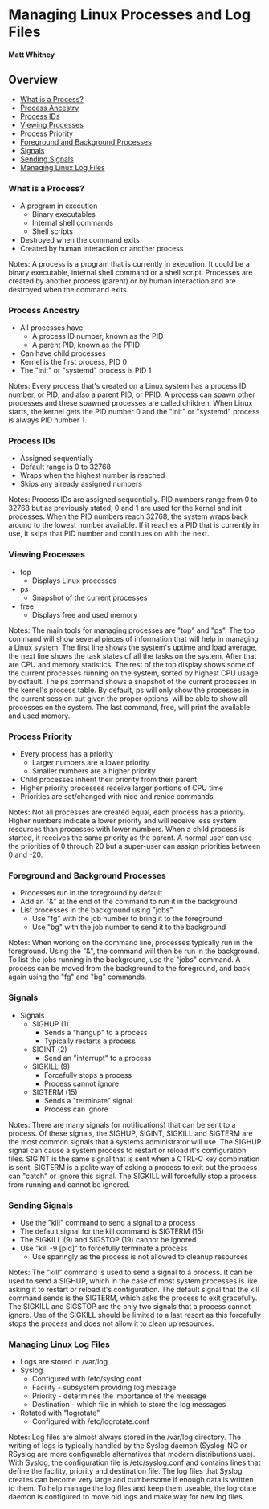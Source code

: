 # Managing Linux Processes and Log Files
#### Matt Whitney



## Overview
-   [What is a Process?](#what-is-a-process)
-   [Process Ancestry](#process-ancestry)
-   [Process IDs](#process-ids)
-   [Viewing Processes](#viewing-processes)
-   [Process Priority](#process-priority)
-   [Foreground and Background Processes](#foreground-and-background-processes)
-   [Signals](#signals)
-   [Sending Signals](#sending-signals)
-   [Managing Linux Log Files](#managing-linux-log-files)



### What is a Process?
-   A program in execution
    -   Binary executables
    -   Internal shell commands
    -   Shell scripts
-   Destroyed when the command exits
-   Created by human interaction or another process

Notes:  A process is a program that is currently in execution. It could be a
binary executable, internal shell command or a shell script. Processes are
created by another process (parent) or by human interaction and are destroyed
when the command exits.



### Process Ancestry
-   All processes have
    -   A process ID number, known as the PID
    -   A parent PID, known as the PPID
-   Can have child processes
-   Kernel is the first process, PID 0
-   The "init" or "systemd" process is PID 1

Notes: Every process that's created on a Linux system has a process ID number,
or PID, and also a parent PID, or PPID. A process can spawn other processes and
these spawned processes are called children. When Linux starts, the kernel gets
the PID number 0 and the "init" or "systemd" process is always PID number 1.



### Process IDs
-   Assigned sequentially
-   Default range is 0 to 32768
-   Wraps when the highest number is reached
-   Skips any already assigned numbers

Notes: Process IDs are assigned sequentially. PID numbers range from 0 to 32768
but as previously stated, 0 and 1 are used for the kernel and init processes.
When the PID numbers reach 32768, the system wraps back around to the lowest
number available. If it reaches a PID that is currently in use, it skips that
PID number and continues on with the next.



### Viewing Processes
-   top
    -   Displays Linux processes
-   ps
    -   Snapshot of the current processes
-   free
    -   Displays free and used memory

Notes: The main tools for managing processes are "top" and "ps". The top
command will show several pieces of information that will help in managing a
Linux system. The first line shows the system's uptime and load average, the
next line shows the task states of all the tasks on the system. After that are
CPU and memory statistics. The rest of the top display shows some of the
current processes running on the system, sorted by highest CPU usage by
default. The ps command shows a snapshot of the current processes in the
kernel's process table. By default, ps will only show the processes in the
current session but given the proper options, will be able to show all
processes on the system. The last command, free, will print the available and
used memory.



### Process Priority
-   Every process has a priority
    -   Larger numbers are a lower priority
    -   Smaller numbers are a higher priority
-   Child processes inherit their priority from their parent
-   Higher priority processes receive larger portions of CPU time
-   Priorities are set/changed with nice and renice commands

Notes: Not all processes are created equal, each process has a priority. Higher
numbers indicate a lower priority and will receive less system resources than
processes with lower numbers. When a child process is started, it receives the
same priority as the parent. A normal user can use the priorities of 0
through 20 but a super-user can assign priorities between 0 and -20.



### Foreground and Background Processes
-   Processes run in the foreground by default
-   Add an "&" at the end of the command to run it in the background
-   List processes in the background using "jobs"
    -   Use "fg" with the job number to bring it to the foreground
    -   Use "bg" with the job number to send it to the background

Notes: When working on the command line, processes typically run in the
foreground. Using the "&", the command will then be run in the background. To
list the jobs running in the background, use the "jobs" command. A process can
be moved from the background to the foreground, and back again using the "fg"
and "bg" commands.



### Signals
-   Signals
    -   SIGHUP (1)
        -   Sends a "hangup" to a process
        -   Typically restarts a process
    -   SIGINT (2)
        -   Send an "interrupt" to a process
    -   SIGKILL (9)
        -   Forcefully stops a process
        -   Process cannot ignore
    -   SIGTERM (15)
        -   Sends a "terminate" signal
        -   Process can ignore

Notes: There are many signals (or notifications) that can be sent to a process.
Of these signals, the SIGHUP, SIGINT, SIGKILL and SIGTERM are the most common
signals that a systems administrator will use. The SIGHUP signal can cause a
system process to restart or reload it's configuration files. SIGINT is the
same signal that is sent when a CTRL-C key combination is sent. SIGTERM is a
polite way of asking a process to exit but the process can "catch" or ignore
this signal. The SIGKILL will forcefully stop a process from running and
cannot be ignored.



### Sending Signals
-   Use the "kill" command to send a signal to a process
-   The default signal for the kill command is SIGTERM (15)
-   The SIGKILL (9) and SIGSTOP (19) cannot be ignored
-   Use "kill -9 [pid]" to forcefully terminate a process
    -   Use sparingly as the process is not allowed to cleanup resources

Notes: The "kill" command is used to send a signal to a process. It can be
used to send a SIGHUP, which in the case of most system processes is like
asking it to restart or reload it's configuration. The default signal that the
kill command sends is the SIGTERM, which asks the process to exit gracefully.
The SIGKILL and SIGSTOP are the only two signals that a process cannot ignore.
Use of the SIGKILL should be limited to a last resort as this forcefully stops
the process and does not allow it to clean up resources.



### Managing Linux Log Files
-   Logs are stored in /var/log
-   Syslog
    -   Configured with /etc/syslog.conf
    -   Facility - subsystem providing log message
    -   Priority - determines the importance of the message
    -   Destination - which file in which to store the log messages
-   Rotated with "logrotate"
    -   Configured with /etc/logrotate.conf

Notes: Log files are almost always stored in the /var/log directory. The
writing of logs is typically handled by the Syslog daemon (Syslog-NG or RSyslog
are more configurable alternatives that modern distributions use). With Syslog,
the configuration file is /etc/syslog.conf and contains lines that define the
facility, priority and destination file. The log files that Syslog creates can
become very large and cumbersome if enough data is written to them. To help
manage the log files and keep them useable, the logrotate daemon is configured
to move old logs and make way for new log files.
